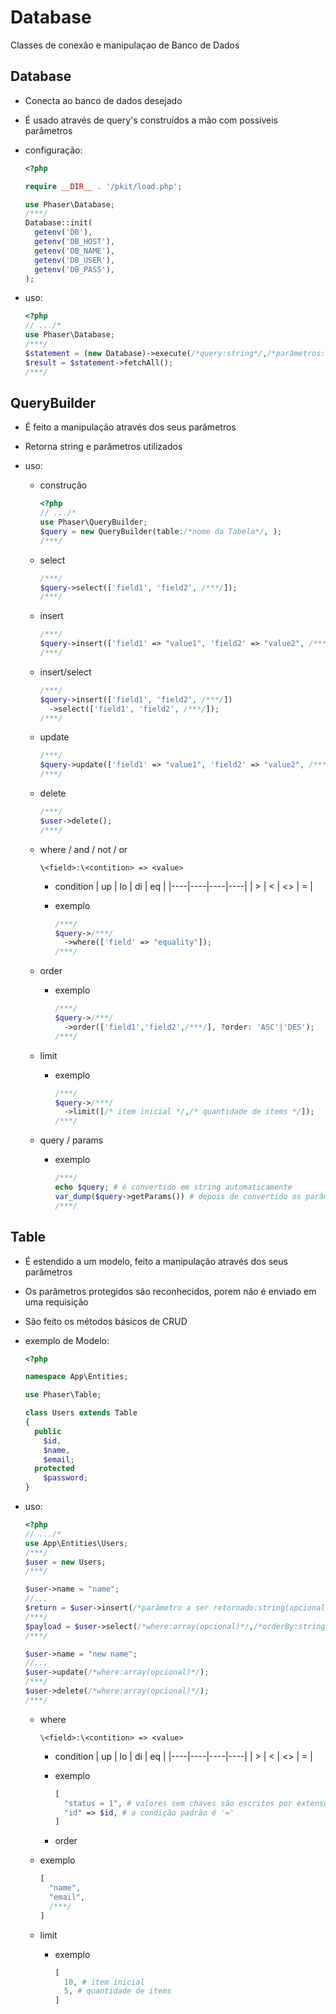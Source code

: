 # Database

Classes de conexão e manipulaçao de Banco de Dados

## Database

- Conecta ao banco de dados desejado
- É usado através de query's construídos a mão com possíveis parâmetros
- configuração:

  ```php
  <?php

  require __DIR__ . '/pkit/load.php';

  use Phaser\Database;
  /***/
  Database::init(
    getenv('DB'),
    getenv('DB_HOST'),
    getenv('DB_NAME'),
    getenv('DB_USER'),
    getenv('DB_PASS'),
  );
  ```

- uso:

  ```php
  <?php
  // .../*
  use Phaser\Database;
  /***/
  $statement = (new Database)->execute(/*query:string*/,/*parâmetros:array(opcionais)*/);
  $result = $statement->fetchAll();
  /***/

  ```

## QueryBuilder

- É feito a manipulação através dos seus parâmetros
- Retorna string e parâmetros utilizados

- uso:

  - construção

    ```php
    <?php
    // .../*
    use Phaser\QueryBuilder;
    $query = new QueryBuilder(table:/*nome da Tabela*/, );
    /***/
    ```

  - select

    ```php
    /***/
    $query->select(['field1', 'field2', /***/]);
    /***/
    ```

  - insert

    ```php
    /***/
    $query->insert(['field1' => "value1", 'field2' => "value2", /***/]);
    /***/
    ```

  - insert/select

    ```php
    /***/
    $query->insert(['field1', 'field2', /***/])
      ->select(['field1', 'field2', /***/]);
    /***/
    ```

  - update
    ```php
    /***/
    $query->update(['field1' => "value1", 'field2' => "value2", /***/]);
    /***/
    ```
  - delete

    ```php
    /***/
    $user->delete();
    /***/

    ```

  - where / and / not / or

    `\<field>:\<contition> => <value>`

    - condition
      | up | lo | di | eq |
      |----|----|----|----|
      | > | < | <> | = |

    - exemplo
      ```php
      /***/
      $query->/***/
        ->where(['field' => "equality"]);
      /***/
      ```

  - order

    - exemplo

      ```php
      /***/
      $query->/***/
        ->order(['field1','field2',/***/], ?order: 'ASC'|'DES');
      /***/
      ```

  - limit

    - exemplo
      ```php
      /***/
      $query->/***/
        ->limit([/* item inicial */,/* quantidade de items */]);
      /***/
      ```

  - query / params

    - exemplo
      ```php
      /***/
      echo $query; # é convertido em string automaticamente
      var_dump($query->getParams()) # depois de convertido os parâmetros já são adicionados
      /***/
      ```

## Table

- É estendido a um modelo, feito a manipulação através dos seus parâmetros
- Os parâmetros protegidos são reconhecidos, porem não é enviado em uma requisição
- São feito os métodos básicos de CRUD
- exemplo de Modelo:

  ```php
  <?php

  namespace App\Entities;

  use Phaser\Table;

  class Users extends Table
  {
    public
      $id,
      $name,
      $email;
    protected
      $password;
  }

  ```

- uso:

  ```php
  <?php
  // .../*
  use App\Entities\Users;
  /***/
  $user = new Users;
  /***/

  $user->name = "name";
  //...
  $return = $user->insert(/*parâmetro a ser retornado:string(opcional)*/)//:Modelo;
  /***/
  $payload = $user->select(/*where:array(opcional)*/,/*orderBy:string(opcional)*/, /*limit:array(opcional)*/);//:array<Modelo>
  /***/

  $user->name = "new name";
  //...
  $user->update(/*where:array(opcional)*/);
  /***/
  $user->delete(/*where:array(opcional)*/);
  /***/

  ```

  - where

    `\<field>:\<contition> => <value>`

    - condition
      | up | lo | di | eq |
      |----|----|----|----|
      | > | < | <> | = |

    - exemplo
      ```php
      [
        "status = 1", # valores sem chaves são escritos por extenso
        "id" => $id, # a condição padrão é '='
      ]
      ```
    - order

  - exemplo

    ```php
    [
      "name",
      "email",
      /***/
    ]
    ```

  - limit
    - exemplo
      ```php
      [
        10, # item inicial
        5, # quantidade de items
      ]
      ```
